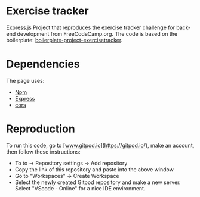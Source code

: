 # Exercise tracker

[Express.js](https://expressjs.com/) Project that reproduces the exercise tracker challenge for back-end development from FreeCodeCamp.org. The code is based on the boilerplate: [boilerplate-project-exercisetracker](https://github.com/freeCodeCamp/boilerplate-project-exercisetracker/).

# Dependencies
The page uses:

- [Npm](https://www.npmjs.com/)
- [Express](https://expressjs.com/)
- [cors](https://www.npmjs.com/package/cors)

# Reproduction
To run this code, go to [www.gitpod.io](https://gitpod.io/), make an account, then follow these instructions:

- To to <Username> -> Repository settings -> Add repository
- Copy the link of this repository and paste into the above window
- Go to "Workspaces" -> Create Workspace
- Select the newly created Gitpod repository and make a new server. Select "VScode - Online" for a nice IDE environment. 
